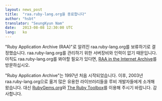 ```yaml
---
layout: news_post
title:  "raa.ruby-lang.org을 종료합니다"
author: "hsbt"
translator: "SeungKyun Nam"
date:   2013-08-08 12:30:00 UTC
lang:   ko
---
```


"Ruby Application Archive (RAA)"로 알려진 raa.ruby-lang.org를 보류하기로 결정했습니다.
raa.ruby-lang.org를 관리하기 위한 서버장비와 인력이 없기 때문입니다.
아직도 raa.ruby-lang.org를 봐야할 필요가 있다면, [RAA in the Internet Archive][1]를 방문하십시오.

"Ruby Application Archive"는 1997년 처음 시작되었습니다.
이후, 2003년 raa.ruby-lang.org으로 옮겨 많은 유용한 라이브러리들을 루비 개발자들에게 소개해 왔습니다.
대신 [RubyGems.org][2]와 [The Ruby Toolbox][3]를 이용해 주시기 바랍니다.
감사합니다.


[1]: http://web.archive.org/web/*/http://raa.ruby-lang.org/
[2]: https://rubygems.org/
[3]: https://www.ruby-toolbox.com/
